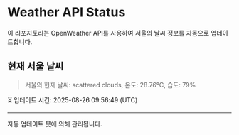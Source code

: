 
# Weather API Status

이 리포지토리는 OpenWeather API를 사용하여 서울의 날씨 정보를 자동으로 업데이트합니다.

## 현재 서울 날씨
> 서울의 현재 날씨: scattered clouds, 온도: 28.76°C, 습도: 79%

⏳ 업데이트 시간: 2025-08-26 09:56:49 (UTC)

---
자동 업데이트 봇에 의해 관리됩니다.
